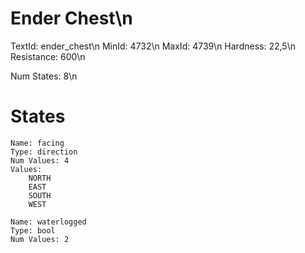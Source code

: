 # Ender Chest\n
TextId: ender_chest\n
MinId: 4732\n
MaxId: 4739\n
Hardness: 22,5\n
Resistance: 600\n

Num States: 8\n
# States
```
Name: facing
Type: direction
Num Values: 4
Values:
    NORTH
    EAST
    SOUTH
    WEST

Name: waterlogged
Type: bool
Num Values: 2
```